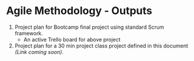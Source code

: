 # Agile Methodology - Outputs

1. Project plan for Bootcamp final project using standard Scrum framework.
    - An active Trello board for above project
2. Project plan for a 30 min project class project defined in this document *(Link coming soon)*.
